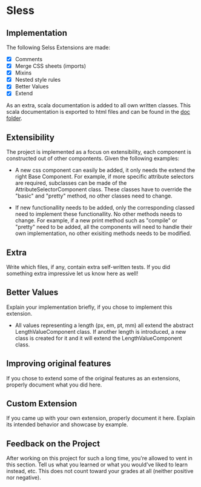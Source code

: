 # Sless
## Implementation

The following Selss Extensions are made:
- [x] Comments
- [x] Merge CSS sheets (imports)
- [x] Mixins
- [x] Nested style rules
- [x] Better Values
- [x] Extend

As an extra, scala documentation is added to all own written classes. This scala documentation is exported to html files and can be found in the [doc folder](doc).


## Extensibility

The project is implemented as a focus on extensibility, each component is constructed out of other compontents. Given the following examples:

* A new css component can easily be added, it only needs the extend the right Base Component. For example, if more specific attribute selectors are required, subclasses can be made of the AttributeSelectorComponent class. These classes have to override the "basic" and "pretty" method, no other classes need to change.

* If new functionallity needs to be added, only the corresponding classed need to implement these functionallity. No other methods needs to change. For example, if a new print method such as "compile" or "pretty" need to be added, all the components will need to handle their own implementation, no other exisiting methods needs to be modified. 


## Extra

Write which files, if any, contain extra self-written tests. If you did something extra impressive let us know here as well!

## Better Values

Explain your implementation briefly, if you chose to implement this extension.
* All values representing a length (px, em, pt, mm) all extend the abstract LengthValueComponent class. If another length is introduced, a new class is created for it and it will extend the LengthValueComponent class.


## Improving original features

If you chose to extend some of the original features as an extensions, properly document what you did here.

## Custom Extension

If you came up with your own extension, properly document it here. Explain its
intended behavior and showcase by example.

## Feedback on the Project 

After working on this project for such a long time, you're allowed to vent in this
section. Tell us what you learned or what you would've liked to learn instead,
etc. This does not count toward your grades at all (neither positive nor negative).

